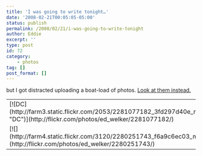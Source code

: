 ```yaml
---
title: 'I was going to write tonight…'
date: '2008-02-21T00:05:05-05:00'
status: publish
permalink: /2008/02/21/i-was-going-to-write-tonight
author: Eddie
excerpt: ''
type: post
id: 72
category:
    - photos
tag: []
post_format: []
---
```

but I got distracted uploading a boat-load of photos. [Look at them instead.](http://flickr.com/photos/ed_welker/)

<table border="0"><tr><td>[![DC](http://farm3.static.flickr.com/2053/2281077182_3fd297d40e_m.jpg "DC")](http://flickr.com/photos/ed_welker/2281077182/)</td><td>[![](http://farm3.static.flickr.com/2177/2281137520_f216b76481_m.jpg)](http://flickr.com/photos/ed_welker/2281137520/)</td></tr><tr><td>[![](http://farm4.static.flickr.com/3120/2280251743_f6a9c6ec03_m.jpg)](http://flickr.com/photos/ed_welker/2280251743/)</td><td>[![](http://farm3.static.flickr.com/2079/2280208887_39d43e7316_m.jpg)](http://flickr.com/photos/ed_welker/2280208887/)</td></tr></table>